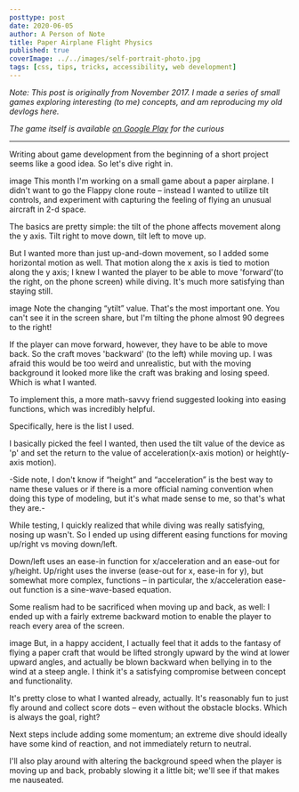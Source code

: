 ```yaml
---
posttype: post
date: 2020-06-05
author: A Person of Note
title: Paper Airplane Flight Physics
published: true
coverImage: ../../images/self-portrait-photo.jpg
tags: [css, tips, tricks, accessibility, web development]
---
```


*Note: This post is originally from November 2017. I made a series of small games exploring interesting (to me) concepts, and am reproducing my old devlogs here.*

*The game itself is available [on Google Play](https://play.google.com/store/apps/details?id=com.AMinorStudio.Flight_of_the_Paperwing&hl=en_US) for the curious*

---

Writing about game development from the beginning of a short project seems like a good idea. So let's dive right in.

image
This month I'm working on a small game about a paper airplane. I didn't want to go the Flappy clone route – instead I wanted to utilize tilt controls, and experiment with capturing the feeling of flying an unusual aircraft in 2-d space.

The basics are pretty simple: the tilt of the phone affects movement along the y axis. Tilt right to move down, tilt left to move up. 

But I wanted more than just up-and-down movement, so I added some horizontal motion as well. That motion along the x axis is tied to motion along the y axis; I knew I wanted the player to be able to move 'forward'(to the right, on the phone screen) while diving. It's much more satisfying than staying still.

image
Note the changing “ytilt” value. That's the most important one. You can't see it in the screen share, but I'm tilting the phone almost 90 degrees to the right!

If the player can move forward, however, they have to be able to move back. So the craft moves 'backward' (to the left) while moving up. I was afraid this would be too weird and unrealistic, but with the moving background it looked more like the craft was braking and losing speed. Which is what I wanted.

To implement this, a more math-savvy friend suggested looking into easing functions, which was incredibly helpful. 

Specifically, here is the list I used.

I basically picked the feel I wanted, then used the tilt value of the device as 'p' and set the return to the value of acceleration(x-axis motion) or height(y-axis motion).

-Side note, I don't know if “height” and “acceleration” is the best way to name these values or if there is a more official naming convention when doing this type of modeling, but it's what made sense to me, so that's what they are.-

While testing, I quickly realized that while diving was really satisfying, nosing up wasn't. So I ended up using different easing functions for moving up/right vs moving down/left.

Down/left uses an ease-in function for x/acceleration and an ease-out for y/height. Up/right uses the inverse (ease-out for x, ease-in for y), but somewhat more complex, functions – in particular, the x/acceleration ease-out function is a sine-wave-based equation.

Some realism had to be sacrificed when moving up and back, as well: I ended up with a fairly extreme backward motion to enable the player to reach every area of the screen.

image
But, in a happy accident, I actually feel that it adds to the fantasy of flying a paper craft that would be lifted strongly upward by the wind at lower upward angles, and actually be blown backward when bellying in to the wind at a steep angle. I think it's a satisfying compromise between concept and functionality.

It's pretty close to what I wanted already, actually. It's reasonably fun to just fly around and collect score dots – even without the obstacle blocks. Which is always the goal, right?

Next steps include adding some momentum; an extreme dive should ideally have some kind of reaction, and not immediately return to neutral.

I'll also play around with altering the background speed when the player is moving up and back, probably slowing it a little bit; we'll see if that makes me nauseated.

 
